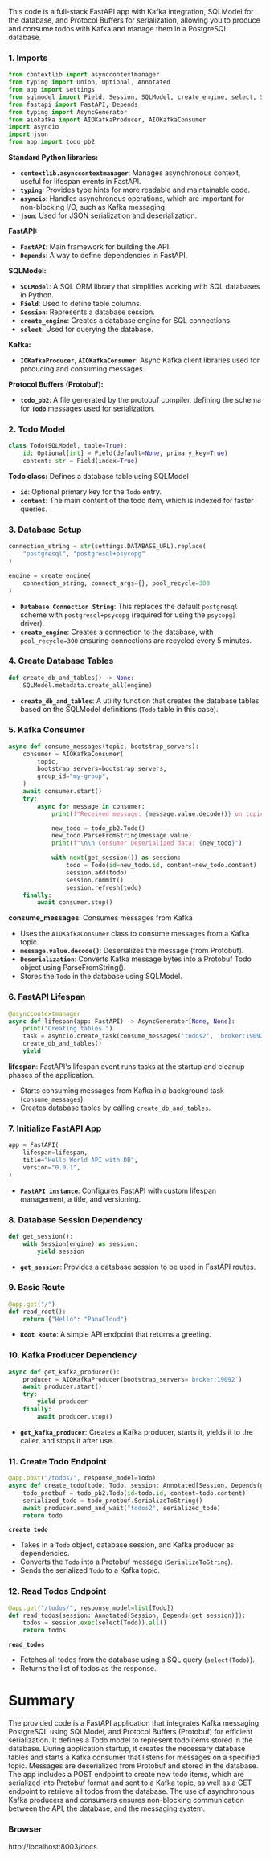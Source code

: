 This code is a full-stack FastAPI app with Kafka integration, SQLModel for the database, and Protocol Buffers for serialization, allowing you to produce and consume todos with Kafka and manage them in a PostgreSQL database.


### 1. Imports

```python
from contextlib import asynccontextmanager
from typing import Union, Optional, Annotated
from app import settings
from sqlmodel import Field, Session, SQLModel, create_engine, select, Sequence
from fastapi import FastAPI, Depends
from typing import AsyncGenerator
from aiokafka import AIOKafkaProducer, AIOKafkaConsumer
import asyncio
import json
from app import todo_pb2

```
**Standard Python libraries:**

- **`contextlib.asynccontextmanager`**: Manages asynchronous context, useful for lifespan events in FastAPI.
- **`typing`**: Provides type hints for more readable and maintainable code.
- **`asyncio`**: Handles asynchronous operations, which are important for non-blocking I/O, such as Kafka messaging.
- **`json`**: Used for JSON serialization and deserialization.

**FastAPI:**

- **`FastAPI`**: Main framework for building the API.
- **`Depends`**: A way to define dependencies in FastAPI.

**SQLModel:**

- **`SQLModel`**: A SQL ORM library that simplifies working with SQL databases in Python.
- **`Field`**: Used to define table columns.
- **`Session`**: Represents a database session.
- **`create_engine`**: Creates a database engine for SQL connections.
- **`select`**: Used for querying the database.

**Kafka:**
- **`IOKafkaProducer`**, **`AIOKafkaConsumer`**: Async Kafka client libraries used for producing and consuming messages.

**Protocol Buffers (Protobuf):**

- **`todo_pb2`**: A file generated by the protobuf compiler, defining the schema for **``Todo``** messages used for serialization.

### 2. Todo Model

```python
class Todo(SQLModel, table=True):
    id: Optional[int] = Field(default=None, primary_key=True)
    content: str = Field(index=True)

```
**Todo class:** Defines a database table using SQLModel
- **`id`**: Optional primary key for the ``Todo`` entry.
- **`content`**: The main content of the todo item, which is indexed for faster queries.


### 3. Database Setup

```python
connection_string = str(settings.DATABASE_URL).replace(
    "postgresql", "postgresql+psycopg"
)

engine = create_engine(
    connection_string, connect_args={}, pool_recycle=300
)

```

- **`Database Connection String`**: This replaces the default ``postgresql`` scheme with ``postgresql+psycopg`` (required for using the ``psycopg3`` driver).
- **`create_engine`**: Creates a connection to the database, with ``pool_recycle=300`` ensuring connections are recycled every 5 minutes.



### 4. Create Database Tables

```python
def create_db_and_tables() -> None:
    SQLModel.metadata.create_all(engine)

```

- **``create_db_and_tables``**: A utility function that creates the database tables based on the SQLModel definitions (``Todo`` table in this case).




### 5. Kafka Consumer

```python
async def consume_messages(topic, bootstrap_servers):
    consumer = AIOKafkaConsumer(
        topic,
        bootstrap_servers=bootstrap_servers,
        group_id="my-group",
    )
    await consumer.start()
    try:
        async for message in consumer:
            print(f"Received message: {message.value.decode()} on topic {message.topic}")

            new_todo = todo_pb2.Todo()
            new_todo.ParseFromString(message.value)
            print(f"\n\n Consumer Deserialized data: {new_todo}")

            with next(get_session()) as session:
                todo = Todo(id=new_todo.id, content=new_todo.content)
                session.add(todo)
                session.commit()
                session.refresh(todo)
    finally:
        await consumer.stop()

```
**consume_messages**: Consumes messages from Kafka

- Uses the ``AIOKafkaConsumer`` class to consume messages from a Kafka topic.
- **`message.value.decode()`**: Deserializes the message (from Protobuf).
- **`Deserialization`**: Converts Kafka message bytes into a Protobuf Todo object using ParseFromString().
- Stores the ``Todo`` in the database using SQLModel.


### 6. FastAPI Lifespan

```python
@asynccontextmanager
async def lifespan(app: FastAPI) -> AsyncGenerator[None, None]:
    print("Creating tables.")
    task = asyncio.create_task(consume_messages('todos2', 'broker:19092'))
    create_db_and_tables()
    yield

```
**lifespan**: FastAPI's lifespan event runs tasks at the startup and cleanup phases of the application.

- Starts consuming messages from Kafka in a background task (``consume_messages``).
- Creates database tables by calling ``create_db_and_tables``.




### 7. Initialize FastAPI App

```python
app = FastAPI(
    lifespan=lifespan,
    title="Hello World API with DB",
    version="0.0.1",
)

```
- **`FastAPI instance`**: Configures FastAPI with custom lifespan management, a title, and versioning.



### 8. Database Session Dependency

```python
def get_session():
    with Session(engine) as session:
        yield session

```
- **`get_session`**: Provides a database session to be used in FastAPI routes.



### 9. Basic Route

```python
@app.get("/")
def read_root():
    return {"Hello": "PanaCloud"}

```

- **`Root Route`**: A simple API endpoint that returns a greeting.




### 10. Kafka Producer Dependency

```python
async def get_kafka_producer():
    producer = AIOKafkaProducer(bootstrap_servers='broker:19092')
    await producer.start()
    try:
        yield producer
    finally:
        await producer.stop()

```

- **`get_kafka_producer`**: Creates a Kafka producer, starts it, yields it to the caller, and stops it after use.




### 11. Create Todo Endpoint

```python
@app.post("/todos/", response_model=Todo)
async def create_todo(todo: Todo, session: Annotated[Session, Depends(get_session)], producer: Annotated[AIOKafkaProducer, Depends(get_kafka_producer)]) -> Todo:
    todo_protbuf = todo_pb2.Todo(id=todo.id, content=todo.content)
    serialized_todo = todo_protbuf.SerializeToString()
    await producer.send_and_wait("todos2", serialized_todo)
    return todo

```
**`create_todo`**

- Takes in a ``Todo`` object, database session, and Kafka producer as dependencies.
- Converts the ``Todo`` into a Protobuf message (``SerializeToString``).
- Sends the serialized ``Todo`` to a Kafka topic.



### 12. Read Todos Endpoint

```python
@app.get("/todos/", response_model=list[Todo])
def read_todos(session: Annotated[Session, Depends(get_session)]):
    todos = session.exec(select(Todo)).all()
    return todos

```

**`read_todos`**
- Fetches all todos from the database using a SQL query (``select(Todo)``).
- Returns the list of todos as the response.


# Summary 
The provided code is a FastAPI application that integrates Kafka messaging, PostgreSQL using SQLModel, and Protocol Buffers (Protobuf) for efficient serialization. It defines a Todo model to represent todo items stored in the database. During application startup, it creates the necessary database tables and starts a Kafka consumer that listens for messages on a specified topic. Messages are deserialized from Protobuf and stored in the database. The app includes a POST endpoint to create new todo items, which are serialized into Protobuf format and sent to a Kafka topic, as well as a GET endpoint to retrieve all todos from the database. The use of asynchronous Kafka producers and consumers ensures non-blocking communication between the API, the database, and the messaging system.






### Browser
http://localhost:8003/docs





